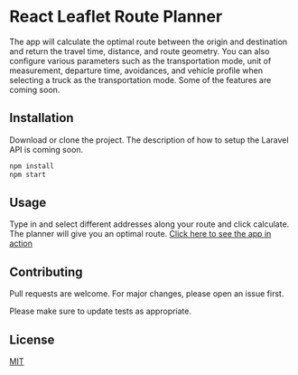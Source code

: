 # React Leaflet Route Planner

The app will calculate the optimal route between the origin and destination and return the travel time, distance, and route geometry. You can also configure various parameters such as the transportation mode, unit of measurement, departure time, avoidances, and vehicle profile when selecting a truck as the transportation mode. Some of the features are coming soon.

## Installation

Download or clone the project. The description of how to setup the Laravel API is coming soon.

```bash
npm install
npm start
```

## Usage

Type in and select different addresses along your route and click calculate. The planner will give you an optimal route.
[Click here to see the app in action](http://anesucain-route-planner.s3-website-us-east-1.amazonaws.com/)

## Contributing

Pull requests are welcome. For major changes, please open an issue first.

Please make sure to update tests as appropriate.

## License

[MIT](https://choosealicense.com/licenses/mit/)